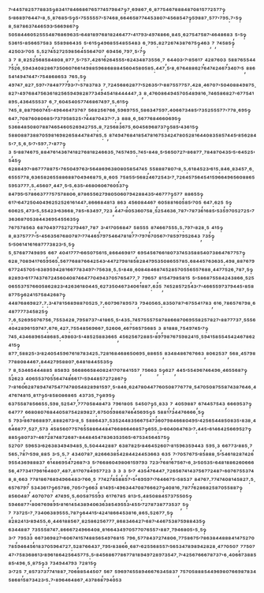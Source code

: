 ⁷′⁴⁴⁵⁷⁸²⁵⁷⁷⁸⁸³⁵‽⁸³⁴¹⁷⁸⁴⁶⁶⁸⁶⁷⁶⁵⁷⁷⁴⁵⁷⁹⁸⁴⁷‽⁷·⁶⁹⁸⁶⁷·⁶·⁸⁷⁷⁵⁴⁶⁷⁸⁸⁸⁴⁸⁷⁰⁸¹⁵⁷⁷²⁵⁷⁷‽⁵′⁸⁶⁸⁹⁷⁶⁴⁴⁷'⁸·⁵·⁸⁷⁶⁸⁵′⁵‽⁵'⁷⁵⁵⁵⁵⁵⁷'⁵⁷⁴⁶⁸·⁶⁶⁴⁶⁵⁸⁷⁷⁴⁴⁵³⁸⁰⁷′⁴⁵⁶⁸⁵⁴⁷‽⁵⁹⁸⁸⁷·⁵⁷⁷'⁷⁹⁵:⁷'⁵‽⁸·⁵⁸⁷⁸⁶³⁷⁴⁴⁶⁵⁹³′⁵⁶⁶⁹⁸⁶⁷‽⁵⁰⁵⁸⁴⁴⁶⁰⁵²⁵⁵⁵⁴⁸⁷⁶⁸⁶⁹⁶³⁵'⁶⁴⁸¹⁸⁹⁷⁶⁸¹⁸²⁴⁶⁴⁷⁷'⁴¹⁷⁹³′⁴⁹⁷⁴⁸⁶⁶·⁸⁴⁵·⁶²⁷⁵⁴⁷⁵⁸⁷′⁴⁶⁴⁸⁶⁸³,⁵'⁵‽⁵³⁶¹⁵'⁸⁵⁶⁶⁵⁷⁵⁸³,⁵⁵⁸⁹⁸⁶⁴³⁵,⁵'⁶¹⁵‽⁴⁹⁶⁸⁵⁵⁴⁸⁵⁵⁴⁸³,⁶·⁷⁹⁵:⁸²⁷²⁶⁷⁴³⁸⁷⁶⁷⁵‽⁴⁶³,⁷,⁷⁴⁵⁸⁵‽⁴²⁵⁰³′⁷⁰⁵,⁵:⁵²⁷⁴⁵²⁷²⁵⁹⁸⁵⁶⁴⁵⁵⁶⁴⁷⁰⁷,⁶⁹⁴⁵⁶·⁷⁹⁷·⁵'⁷‽³,⁷,⁸·⁸²⁵²⁵⁶⁸⁵⁸⁴⁸⁰⁸·⁸⁷⁷·⁵'⁷⁵⁷:⁴²⁶¹⁶²⁶⁴⁵⁵⁵'⁶²⁴³⁴⁸⁷³⁵⁵⁶·⁷,⁶⁴⁴⁰³′⁷′⁸⁵⁶¹⁷,⁴²⁸⁷⁶⁰³,⁵⁸⁸⁷⁶⁵⁵⁴⁴⁷⁵²⁶·⁵⁹⁴³⁴⁰⁸²⁸⁶⁷³⁵⁰⁶⁰⁷⁶⁶¹⁴⁹⁸⁸⁵⁹⁶⁸⁶⁸⁸⁸⁴⁵⁶⁰⁴⁵⁸⁰⁵⁸⁵:⁴⁴⁷·⁵′⁸·⁶⁷⁶⁴⁸⁸⁶²⁷⁶⁴⁷⁴²⁴⁶⁷³⁴⁰⁷′⁵,⁸⁸⁶⁵⁴¹⁴⁹⁴⁷⁴⁴⁷'⁷⁵⁴⁸⁶⁸⁶⁵³,⁷⁶⁵:⁵‽⁴⁹⁷⁴⁷·⁸²⁷·⁵⁹⁷'⁷⁸⁴⁸⁷⁷⁷⁹³′⁷'⁵⁷⁸³⁷⁸³,⁷·⁷²⁴⁵⁶⁸⁶²⁸⁷⁷′⁵²⁶³⁵′⁷′⁸⁸⁷⁵⁵⁷⁷⁵⁷:⁴²⁸·⁴⁶⁷⁰⁷'⁵⁰⁴⁰⁸⁸⁴⁹⁸⁷⁵·⁸²⁷'⁴⁹⁷⁶⁸⁴⁷⁵⁶³⁶¹⁸²⁵⁶⁵⁹⁴⁹⁸²⁸⁷⁷³⁴⁹⁴⁵⁴¹⁸⁴⁴⁴⁴⁴⁷·³,⁸·⁴⁷⁶⁰⁸⁶⁴⁹⁴⁵⁷⁰⁵⁴⁸⁹⁸¹⁶·⁷⁴⁶⁵⁸⁶⁸²⁷'⁶⁷⁷⁵⁴¹⁸⁹⁵:⁴³⁶⁴⁵⁵⁵³⁷,⁶·⁷·⁶⁰⁴⁵⁴⁰⁵⁷⁷⁴⁶⁸⁶⁷⁴⁹⁷·⁵:⁶¹⁵‽⁷⁴⁵·⁸·⁸⁸⁷⁹⁶⁰⁷⁴⁵'⁴⁹⁶⁴⁶⁴⁷³⁷⁶⁷,⁵⁶⁸²⁵⁶⁷⁶⁶·⁵⁹⁶⁹⁷⁵⁵·⁵⁸⁶³⁴⁷⁵⁹⁷:⁴⁰⁶⁶⁷³⁴⁸⁵′⁷³⁵²⁵⁵⁵⁷⁷'⁷⁷⁸·⁶⁹⁵‽⁶⁴⁷:⁷⁰⁸⁷⁶⁰⁸⁰⁶⁸⁵′⁷³⁷⁹⁵⁸⁵²⁵'⁷⁴⁴⁸⁷⁰⁴³⁷′⁷:³,⁸⁸⁸·⁶·⁵⁶⁷⁷⁶⁸⁴⁶⁶⁰⁶⁹⁵‽⁵³⁶⁸⁴⁸⁵⁰⁸⁰⁷⁸⁸⁷⁴⁶⁵⁴⁶⁰⁵²⁶⁹⁴²⁷⁵⁵:⁸·⁷²⁵⁶⁸³⁶⁷⁵·⁶⁰⁴⁵⁶⁹⁶⁸⁷³⁷‽⁵⁸⁵′⁴³⁶¹⁵‽⁵⁸⁸⁰⁸⁸⁷³⁸⁸⁷⁰⁵⁹⁸¹⁶⁹⁸²⁶⁵⁸⁴⁴⁷⁸⁴⁷⁸⁵:⁵,⁸⁷⁴⁹⁴⁷⁶⁸⁴¹⁸⁵⁴⁷⁸¹⁶⁷⁵³⁴²⁴⁷⁸⁰⁵²⁸¹⁶⁴⁴⁰⁸³⁵⁸⁵⁷⁴⁴⁵′⁸⁵⁶²⁸⁴⁵'⁷·⁵·⁶·⁵′⁷'⁵⁹⁷:⁷'⁸⁷⁷‽³,⁵′⁸⁸⁷⁴⁶⁷⁵·⁸⁸⁴⁷⁶¹⁴³⁶⁷⁴¹⁸²⁷⁶⁸¹⁸²⁴⁶⁶³⁵·⁷⁴⁵⁷⁴⁹⁵:⁷⁴⁵'⁸⁴⁸·⁵′⁵⁶⁵⁰⁷²⁷′⁸⁶⁸⁷⁷·⁷⁸⁴⁸⁷⁰⁴³⁵′⁵'⁶⁴⁵²⁵'⁵⁴⁵‽⁶²⁸⁸⁴⁹⁷'⁸⁶⁷⁷⁷⁸⁸⁷⁵'⁷⁶⁵⁰⁴⁹⁷⁶³′⁵⁶⁴⁸⁶⁹⁶³⁸⁰⁸⁰⁵⁸⁵⁴⁷⁴⁵,⁵⁵⁸⁸⁸⁷⁸⁰⁷′⁸·⁵:⁶¹⁸⁴⁵²³′⁶¹⁵:⁸⁴⁶·⁸³⁴⁵⁷·⁶·⁶⁵⁵⁵⁷⁷⁸·⁶³⁶⁵⁸²⁶⁵⁵⁸⁸⁶⁸⁸⁷⁰⁴⁹⁴⁶⁸⁷⁵·⁸·⁶⁰⁵,⁷⁵⁸⁵⁵′⁵⁶⁸²⁴⁶⁷²⁵⁴³′⁷·⁷²⁶⁴⁵⁷⁵⁶⁴⁵⁴¹⁵⁹⁶⁶⁴⁹⁶⁵⁶⁰⁸⁸⁶⁵⁵⁹⁵³⁷⁷⁷:⁵:⁴⁵⁶⁰⁷·⁴⁴⁷·⁵′⁵:⁶³⁵'⁴⁶⁸⁰⁶⁰⁶⁷⁶⁰⁵³⁷‽⁸⁴⁷⁹⁵′⁵⁷⁸⁶⁶³⁷⁷⁷⁵⁷⁵⁷⁸⁸⁰⁶·⁸⁷⁸⁶⁵⁵⁶²⁷⁹⁸⁰⁵⁰⁶⁰⁷⁹⁴²⁸⁸⁴³⁵′⁴⁶⁷⁷⁷‽⁵⁷⁷,⁸⁸⁶⁵⁵‽⁶¹⁷′⁶⁴⁷²⁵⁰⁴⁰⁴⁹⁶²⁵²⁵²⁶¹⁶¹⁴⁴⁷:⁸⁶⁶⁶⁸⁴⁸¹³,⁸⁶³,⁴⁵⁶⁰⁸⁴⁴⁶⁷,⁶⁰⁵⁸⁸¹⁶⁰⁵⁸⁵′⁷⁰⁵,⁶⁴⁷:⁶²⁵,⁵‽⁶⁰⁶²⁵·⁴⁷³′⁵:⁵⁵⁴²³′⁶³⁶⁶⁸·⁷⁸⁵'⁶³⁴⁹⁷·⁷²³,⁴⁴⁷′⁸⁰⁵³⁶⁰⁷⁵⁸·⁵²⁵⁴⁶³⁶·⁷⁸⁷'⁷⁸⁷³⁶¹⁶⁸⁵′⁵³⁵⁹⁷⁰⁵²⁷²⁵'⁷³⁶³⁶⁸⁷⁰⁵³⁸⁴⁴³⁶⁹⁵⁴⁵⁵⁶³⁵‽⁷⁶⁷⁵⁷⁸⁵⁶³,⁶⁸⁷⁰⁴⁹⁷⁷⁵²⁷²⁷⁹⁴⁶⁷·⁷⁸⁷,³′⁴¹⁷⁰⁵⁶⁸⁴⁷,⁵⁸⁵⁵⁵,⁸⁷⁴⁶⁶⁷⁵⁵⁵:⁵:⁷⁹⁷'⁸²⁸·⁵,⁴¹⁵‽⁸·⁸³⁷⁵⁷⁷⁷'⁵'⁴⁵⁶³⁵⁶⁷⁶⁸⁰⁷⁸⁷′⁷⁷⁴⁴⁶⁵⁷⁹⁷⁵⁴⁶⁴⁷⁸¹⁸⁷⁷′⁷⁹⁷⁶⁷⁰⁵⁶⁷′⁷⁸⁵⁹⁷⁹⁵²⁶⁴³,⁷³⁵‽⁵′⁵⁰⁶¹⁴¹⁶¹⁶⁸⁷⁷⁷³⁸²³′⁵·⁵‽⁵·⁵⁷⁶⁸⁷⁷⁴⁹⁸⁹⁵,⁶⁶⁷,⁴⁰⁴¹⁷⁷⁷′⁶⁶⁵⁰⁷⁵⁶¹⁵·⁸⁶⁶⁴⁶⁹⁸¹⁷,⁶⁹⁵⁴⁵⁶⁷⁶⁶¹⁸⁰⁷³⁷⁴⁵³⁵⁸⁸⁵⁴⁰⁷³⁸⁶⁴⁷⁶⁷⁷⁵⁷‽⁶²⁸·⁷⁰⁸⁹⁴¹⁷⁶⁵⁹⁵⁶⁵:⁵⁶⁷⁷⁶⁸⁸⁷⁶⁶⁴²⁵⁴³′⁴⁴⁷²⁷⁹⁸¹⁸⁵⁸²⁸⁴⁷⁹⁵³⁵⁰⁸⁶⁵⁵⁷⁸⁵:⁶⁸⁴⁴⁵⁷⁶³⁶³⁵:⁴⁹⁸·⁸⁸⁷⁶⁷⁹⁶⁷⁷²⁴⁵⁷⁰⁵'⁶³⁸⁹⁵⁹⁴²⁸¹⁶⁶⁷⁷⁸³⁴⁹⁷'⁷⁵⁶³⁸·⁵:⁵'⁸⁴⁸·⁶⁰⁸⁴⁸⁴⁶⁸⁷⁴⁵²⁸⁵⁷⁰⁵⁵⁶⁵⁵⁷⁶⁸⁸·⁴⁴⁷⁷⁵²⁶·⁷⁸⁷·⁵‽⁸²⁸⁹³′⁶¹⁷⁷⁴³⁷⁶⁷²⁴⁵⁶⁰⁴⁰⁸⁷⁴⁶⁴⁷⁷⁰⁴⁹⁴³⁷⁰⁵⁷⁶⁵⁴⁷⁷·⁷,⁷⁹⁶⁵⁷,⁸¹⁵⁴⁷⁹⁸⁵⁸¹⁵,⁵'⁵⁸⁶⁸⁷⁵⁵⁸⁴²⁴³⁸⁶⁶·⁵²⁵⁰⁶⁵⁵³⁷⁵⁷⁶⁶⁰⁵⁸⁶²⁸²³′⁴²⁶³⁶¹⁸⁰⁴⁴⁵·⁶²⁷³⁵⁰⁴⁶⁷³⁴⁰⁶¹⁸⁸⁷:⁶³⁵,⁷⁴⁵²⁸⁵⁷²⁵⁴³′⁷'⁴⁶⁶⁵⁵⁹⁷³⁷⁹⁴⁴⁵'⁸⁵⁸⁸⁷⁷⁵‽⁶²⁴¹⁵⁷⁵⁸⁴²⁶⁸⁷‽⁴⁴⁸⁷⁶⁸⁶⁹⁸²⁷:⁷:³′⁴⁷⁸¹⁵⁶⁸⁹⁸⁸⁷⁰⁵²⁵·⁷:⁶⁰⁷⁹⁶⁷⁸⁹⁵⁷³,⁷⁹⁴⁰⁵⁶⁵:⁸³⁵⁰⁷⁸⁷′⁶⁷⁵⁵⁴¹⁷⁸³,⁶¹⁶·⁷⁸⁶⁵⁷⁶⁷⁹⁸·⁶⁴⁸⁷⁷⁷⁷³⁴⁵⁸²⁵‽⁷:⁶·⁵²⁶⁹⁵⁰⁷⁶⁷⁵⁶·⁷⁵⁵³⁴²⁸·⁷⁹⁵⁸⁷³⁷'⁴¹⁸⁶⁵·⁵'⁴³⁵:⁷⁴⁵⁷⁵⁵⁵⁷⁵⁸⁷⁸⁸⁶⁶⁸⁷⁰⁶⁹⁵⁵⁸²⁵⁷⁸²⁷'⁸⁸⁷⁷⁷³⁷·⁵⁵⁵⁶⁴⁰⁴²⁸⁹⁶¹⁵⁹⁷⁴⁷:⁶⁷⁶·⁴²⁷:⁷⁵⁵⁴⁸⁵⁶⁹⁶⁶⁷·⁵²⁶⁰⁶·⁴⁶⁷⁵⁶⁵⁷⁵⁶⁸⁵,³,⁸¹⁸⁸⁸·⁷⁵⁴⁹⁷⁴⁵′⁷‽⁷⁴⁵·⁴³⁴⁶⁸⁹⁶⁵⁴⁸⁶⁸⁵:⁴⁹⁸⁰³′⁵'⁴⁸⁵²⁵⁸⁸³⁶⁶⁵,⁴⁵⁶²⁵⁶⁷²⁸⁸⁵'⁸⁹⁷⁹⁸⁷⁶⁷⁵⁹⁸²⁴¹⁵·⁵⁹⁴¹⁵⁸⁵⁵⁴⁵⁴²⁴⁶⁷⁸⁶²⁴¹⁵‽⁸⁷⁷·⁵⁸⁸²⁵'³′⁸²⁴⁰⁵⁴⁵⁹⁶⁷⁶¹⁸⁷⁸³⁴²⁵:⁷²⁸¹⁶⁸⁴⁶⁸⁶⁵⁰⁶⁹⁵·⁸⁸⁶⁵⁵,⁸³⁴⁸⁴⁸⁶⁷⁶⁷⁶⁶³,⁸⁰⁶²⁵³⁷,⁵⁶⁸·⁴⁵⁷⁹⁸⁷⁷⁸⁸⁰⁸⁴⁴⁶⁷:⁸⁴⁴²⁷⁹⁵⁸⁸⁰⁷·⁶⁴⁸¹⁸⁴⁴⁵⁵³⁵‽⁷,⁸·⁵³⁴⁶⁵⁴⁴⁴⁸⁸⁵,⁸⁵⁸⁹³,⁵⁶⁶⁸⁶⁶⁵⁸⁴⁰⁸²⁴¹⁷⁰⁷⁸⁴¹⁵⁵⁷,⁷⁵⁶⁶³,⁵‽⁶²⁷,⁴⁴⁵′⁵⁵⁴⁹⁶⁷⁴⁶⁴⁹⁶·⁴⁶⁵⁵⁶⁸⁷‽⁵²⁶²³,⁴⁰⁶⁵⁵³⁷⁰⁵⁵⁶⁴⁷⁴⁸⁶⁶¹⁷'⁵⁹⁴⁴⁸⁵⁷²⁷²⁸⁶⁷‽⁷'⁸¹⁶⁰⁶²⁸⁷⁸⁹⁴⁷⁴⁷⁵⁴⁷⁷⁴⁷⁸⁰⁵⁴⁸²⁸⁹⁸¹⁵⁹⁷·⁵'⁸⁴⁶·⁶²⁴⁷⁸⁰⁴⁴⁷⁷⁶⁰⁵⁰⁸⁷⁷⁶⁷⁷⁸·⁵⁴⁷⁰⁵⁰⁸⁷⁵⁵⁸⁷⁴³⁸⁷⁶⁴⁶·⁴⁴⁷⁶⁷⁴⁸¹⁵·⁸¹⁷‽⁵′⁸⁵⁸⁰⁸⁶⁸⁶⁵,⁴³⁷³⁵·⁷‽⁸⁹⁵‽⁶³⁷⁵⁵⁸⁷⁸⁵⁶⁶⁵⁵:⁵⁹⁸·⁵²⁵⁴⁷·⁷⁷⁷⁰⁵⁸⁴⁸⁴⁷³,⁷⁹⁶¹⁸⁰⁵,⁵⁴⁵⁰⁷‽⁵·⁸³³,⁷,⁴⁰⁵⁹⁸⁸⁷,⁶⁷⁴⁴⁵⁷⁵⁴³,⁶⁶⁶⁹⁵³⁷‽⁶⁴⁷⁷⁷,⁶⁶⁸⁰⁸⁰⁷⁶⁸⁴⁴⁰⁵⁸⁷⁵⁴²⁸⁹⁸²⁷:⁶⁷⁵⁰⁵⁹⁸⁶⁸⁷⁴⁶⁴⁵⁶⁹⁵‽⁵,⁵⁸⁸¹⁷³⁴⁴⁷⁶⁶⁶⁶·⁵‽⁵,⁷⁹³′⁸⁶⁷⁸⁶⁸⁸⁹⁷:⁸⁸⁸²⁶⁷³′⁸·⁵,⁵⁸⁸⁶⁴³⁷:⁵³⁵²⁴⁴⁸³⁵⁶⁶⁷⁵⁴⁷³⁶⁰⁷⁹⁸⁴⁶⁶⁸⁰⁴⁹⁵′⁴²⁵⁶⁵⁴⁴⁸⁵⁰⁸³⁵'⁸³⁸·⁴⁶⁴⁶⁸⁷⁷·⁵²⁷·⁵⁷³,⁴⁵⁸⁵⁶⁰⁷⁷⁵⁷⁶⁵⁵⁸⁸⁶⁴⁴⁸⁴⁷⁶⁶⁸⁶⁶⁴⁶⁸⁵⁷‽⁶⁵⁵:³′⁶⁰⁴⁰⁶⁴⁷⁶³′⁷:⁴⁴⁵'⁶¹⁴⁶⁴²⁵⁶⁶⁹⁵²⁷‽⁸⁸⁵‽⁸⁰⁷³⁷'⁴⁶⁷²⁸⁷⁴⁸⁷²⁶⁸⁷'⁸⁴⁴⁸⁴⁵⁴⁷⁸³⁶³⁵³⁵⁶⁵'⁶⁷⁵³⁴⁵⁶⁴⁵⁷⁵‽⁵²⁷⁰⁷,⁵⁹⁶⁵³′⁶²⁶³⁸³⁴⁹⁴⁹⁴⁸⁵·⁵:⁵⁰⁴⁴⁴²⁸⁸⁷,⁶³⁸⁷⁸²⁵′⁸⁴⁶⁴⁵²⁶⁰⁷′⁸¹⁵⁹⁶³⁵⁹⁴⁴³,⁵⁹⁵·³,⁶⁶⁷⁷³′⁸⁸⁵·⁷,⁵⁶⁵:⁷⁸⁷′⁵⁹⁸·⁸⁸⁵,³′⁵·⁵:⁷,⁴³⁴⁰⁷⁸⁷·⁸²⁶⁶⁶³⁸⁵⁴²⁸⁴⁴²⁴⁴⁵³⁶⁶³,⁶³⁵,⁷′⁷⁰⁵⁷⁶⁷⁵′⁸⁵⁸⁸⁸·⁵′⁵⁴⁶¹⁸²⁸⁷⁴²⁶⁹⁵⁵⁴³⁶⁹⁸⁸⁸³⁷,⁶¹⁴⁸⁶⁹⁵⁴⁷²⁶⁸⁷′³,⁵′⁷⁶⁶⁸⁶⁰⁴⁹⁸⁰⁶¹⁵⁹⁷⁹³,⁷²³′⁷⁶⁸¹⁶⁷⁵⁶⁷'⁶·³′⁵⁰⁵³⁵'⁶⁴⁸¹⁸⁸⁶²⁶⁰⁶⁶⁶⁵⁶·⁴⁷⁷³⁴¹⁷⁹⁶¹⁶⁴⁸⁰⁷·⁴⁸⁷:⁸¹⁷⁰⁷⁸⁴⁹⁵⁷⁷²³,³,³,³,⁵′⁷,⁴³⁵⁴⁷⁶⁴⁴⁷·⁷²⁶⁵⁶⁷⁴¹⁴³⁷⁵⁶⁷⁷²⁴⁸⁷'⁶⁰⁷⁶⁷⁵⁵³⁷⁴⁸·⁸·⁶⁶³,⁷⁷⁸¹⁸⁶⁷⁶⁸⁹⁴⁹⁶⁶⁴⁸³′⁷⁶⁶·⁵,⁷⁷⁴²⁷⁸⁵⁸⁸⁵⁷'⁵'⁶⁹⁵⁹⁷′⁷⁶⁴⁶⁶⁷⁵'⁵⁸⁵³⁷,⁸⁴⁷⁶⁷:⁷⁷⁴⁷⁴⁰⁸¹⁴⁵⁸²⁷:⁵·⁶⁵⁷⁶⁷⁹⁷,⁵³⁴³⁶¹⁷‽⁶⁵⁷⁸⁶·⁷⁰⁵′⁷‽⁶⁶³,⁸¹⁴⁹⁵'⁴⁹⁶³⁴⁴⁷⁰⁸⁷⁶⁶⁶²⁷‽⁴⁰⁸¹⁶·⁷⁸⁷⁷⁶²⁸⁶⁸²⁵⁸⁷⁰⁵⁵⁸⁸⁷‽⁸⁵⁶⁰⁴⁸⁷,⁴⁰⁷⁰⁷⁰⁷,⁴⁷⁴⁹⁵·⁵:⁶⁰⁵⁸⁷⁵⁵⁹³,⁶¹⁷⁶⁷⁸⁵,⁸¹³′⁵:⁴⁸⁵⁰⁸⁸⁴⁵⁷³⁷⁵⁵⁰⁵‽⁵⁹⁴⁶⁸⁷⁷'⁸⁰⁶⁷⁶⁹⁸⁹⁵′⁸¹⁶¹⁴⁵⁴³⁸⁹⁴⁰⁶³⁶³⁸⁵⁴⁹⁵⁵³′⁴⁵⁵′⁷²⁷⁸⁷³⁸⁷⁷³⁵³⁷,⁵‽⁷,⁷³⁷²⁵'⁷·⁷³⁴⁰⁶³⁸⁹⁵⁵⁵:⁷⁸⁷‽⁶⁴⁴¹⁵′⁴²⁴¹⁸⁶⁶⁴⁵³⁸¹⁶·⁸⁶⁵:⁵²⁶⁷⁷·⁵‽⁸²⁸²⁴¹³′⁸⁹⁴⁵⁵:⁶·⁴⁴⁶¹⁸⁸⁵⁶⁷·⁸²⁵⁸⁶²⁵⁶⁷⁷⁷·⁸⁶⁸³⁴⁶⁴²⁷′⁶⁸⁷′⁴⁴⁶⁷⁵³⁸⁷⁵⁹⁸⁸⁴³⁵‽⁶³⁴⁴⁸⁸⁷,⁷³⁵⁵⁵⁸⁷⁴⁷:⁸⁶⁶⁶⁷²⁴⁹⁶⁶⁴⁰⁸·⁸¹⁶⁶⁴³⁴⁹⁷⁰⁵⁷⁷⁰⁷⁶⁵⁵⁷'⁸⁸⁷·⁷⁹⁴⁶⁸⁰⁵'⁵·⁵‽³′⁷,⁷⁹⁵³³,⁶⁶⁷³⁶⁹⁸²⁷′⁶⁰⁶⁷⁴¹⁵⁷⁴⁸⁸⁵⁶⁵⁴⁹⁷⁶⁸¹⁵,⁷⁹⁶·⁵⁷⁷⁸⁴³⁷²⁷⁴⁸⁰⁶·⁷⁷⁵⁸⁶⁷⁵′⁷⁸⁶³⁸⁴⁴⁸⁸⁸⁴¹⁴⁷⁵²⁷⁰⁷⁸⁵⁹⁴⁶⁴⁵⁶¹⁸³⁷⁰⁵⁹⁶⁴⁷²⁷:⁵²⁸⁷⁶⁶⁴³⁷·⁷⁹⁵′⁸³⁸⁶⁶·⁶⁸⁷'⁶²⁵⁵⁶⁸⁵⁵⁷′⁵⁶⁵³⁴⁷⁸⁹⁸⁹⁴²⁸²⁸·⁴⁷⁷⁰⁵⁰⁷,⁷⁷⁵⁰⁷⁴⁷'⁷⁵⁸³⁶⁸⁶¹³′⁸⁹⁶¹⁸⁶⁴²⁵⁶⁴⁵⁷⁷⁵:⁵'⁸⁴⁵⁶⁸⁶⁷⁷⁸⁶⁷⁷⁸¹⁸⁹⁴⁹⁷²⁸⁹⁷³⁵⁴⁷·⁷′⁴²⁵⁶⁷⁶⁶⁶⁷⁸⁷³⁷'⁶·⁴⁰⁶⁶⁷³⁸⁸⁵⁸⁵′⁴⁹⁶·⁵·⁸⁷⁵‽³,⁷³⁴⁹⁴⁴⁷⁹³,⁷²⁸¹⁵‽³′⁷²⁵,⁷·⁸⁵⁷³⁷³⁷⁷⁴¹⁸⁸⁷·⁷⁰⁶⁸⁸⁵⁴⁴⁵⁰⁷,⁵⁶⁷,⁵⁹⁶⁹⁷⁴⁵⁵⁸⁹⁴⁶⁶⁷⁶³⁴⁵⁸³⁷,⁷⁵⁷⁰⁵⁸⁸⁸⁵⁴⁴⁹⁶⁹⁸⁰⁷⁶⁶⁹⁸⁷⁸³⁴⁵⁸⁶⁸¹⁵⁸⁷³⁴²³′⁵:⁷'⁸⁹⁶⁴⁶⁴⁸⁶⁷·⁴³⁷⁸⁶⁸⁷⁹⁴⁰⁵³
